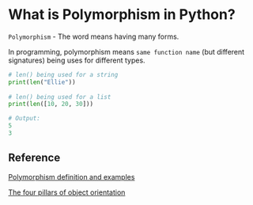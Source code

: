 # What is Polymorphism in Python?

`Polymorphism` - The word means having many forms.

In programming, polymorphism means `same function name` (but different signatures) being uses for different types.

```python
# len() being used for a string
print(len("Ellie"))
  
# len() being used for a list
print(len([10, 20, 30]))

# Output:
5
3
```

## Reference

[Polymorphism definition and examples](https://www.geeksforgeeks.org/polymorphism-in-python/)

[The four pillars of object orientation](https://www.freecodecamp.org/news/four-pillars-of-object-oriented-programming/)
